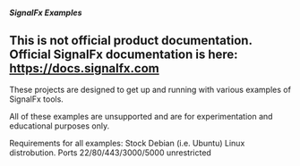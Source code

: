 ##### SignalFx Examples

## This is not official product documentation. Official SignalFx documentation is here: https://docs.signalfx.com

These projects are designed to get up and running with various examples of SignalFx tools.


All of these examples are unsupported and are for experimentation and educational purposes only.

Requirements for all examples:
Stock Debian (i.e. Ubuntu) Linux distrobution.
Ports 22/80/443/3000/5000 unrestricted
